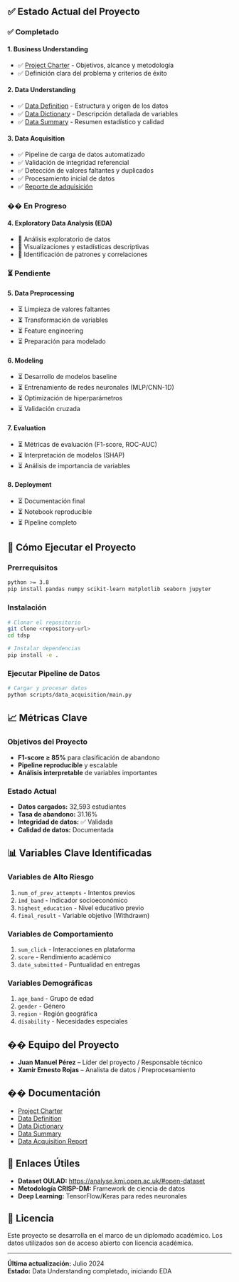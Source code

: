 
## ✅ Estado Actual del Proyecto

### ✅ Completado

#### 1. **Business Understanding**
- ✅ [Project Charter](docs/business_understanding/project_charter.md) - Objetivos, alcance y metodología
- ✅ Definición clara del problema y criterios de éxito

#### 2. **Data Understanding**
- ✅ [Data Definition](docs/data/data_definition.md) - Estructura y origen de los datos
- ✅ [Data Dictionary](docs/data/data_dictionary.md) - Descripción detallada de variables
- ✅ [Data Summary](docs/data/data_summary.md) - Resumen estadístico y calidad

#### 3. **Data Acquisition**
- ✅ Pipeline de carga de datos automatizado
- ✅ Validación de integridad referencial
- ✅ Detección de valores faltantes y duplicados
- ✅ Procesamiento inicial de datos
- ✅ [Reporte de adquisición](docs/data/data_acquisition_report.md)

### �� En Progreso

#### 4. **Exploratory Data Analysis (EDA)**
- 🔄 Análisis exploratorio de datos
- 🔄 Visualizaciones y estadísticas descriptivas
- 🔄 Identificación de patrones y correlaciones

### ⏳ Pendiente

#### 5. **Data Preprocessing**
- ⏳ Limpieza de valores faltantes
- ⏳ Transformación de variables
- ⏳ Feature engineering
- ⏳ Preparación para modelado

#### 6. **Modeling**
- ⏳ Desarrollo de modelos baseline
- ⏳ Entrenamiento de redes neuronales (MLP/CNN-1D)
- ⏳ Optimización de hiperparámetros
- ⏳ Validación cruzada

#### 7. **Evaluation**
- ⏳ Métricas de evaluación (F1-score, ROC-AUC)
- ⏳ Interpretación de modelos (SHAP)
- ⏳ Análisis de importancia de variables

#### 8. **Deployment**
- ⏳ Documentación final
- ⏳ Notebook reproducible
- ⏳ Pipeline completo

## 🚀 Cómo Ejecutar el Proyecto

### Prerrequisitos
```bash
python >= 3.8
pip install pandas numpy scikit-learn matplotlib seaborn jupyter
```

### Instalación
```bash
# Clonar el repositorio
git clone <repository-url>
cd tdsp

# Instalar dependencias
pip install -e .
```

### Ejecutar Pipeline de Datos
```bash
# Cargar y procesar datos
python scripts/data_acquisition/main.py
```

## 📈 Métricas Clave

### Objetivos del Proyecto
- **F1-score ≥ 85%** para clasificación de abandono
- **Pipeline reproducible** y escalable
- **Análisis interpretable** de variables importantes

### Estado Actual
- **Datos cargados:** 32,593 estudiantes
- **Tasa de abandono:** 31.16%
- **Integridad de datos:** ✅ Validada
- **Calidad de datos:** Documentada

## 📊 Variables Clave Identificadas

### Variables de Alto Riesgo
1. `num_of_prev_attempts` - Intentos previos
2. `imd_band` - Indicador socioeconómico
3. `highest_education` - Nivel educativo previo
4. `final_result` - Variable objetivo (Withdrawn)

### Variables de Comportamiento
1. `sum_click` - Interacciones en plataforma
2. `score` - Rendimiento académico
3. `date_submitted` - Puntualidad en entregas

### Variables Demográficas
1. `age_band` - Grupo de edad
2. `gender` - Género
3. `region` - Región geográfica
4. `disability` - Necesidades especiales

## �� Equipo del Proyecto

- **Juan Manuel Pérez** – Líder del proyecto / Responsable técnico
- **Xamir Ernesto Rojas** – Analista de datos / Preprocesamiento

## �� Documentación

- [Project Charter](docs/business_understanding/project_charter.md)
- [Data Definition](docs/data/data_definition.md)
- [Data Dictionary](docs/data/data_dictionary.md)
- [Data Summary](docs/data/data_summary.md)
- [Data Acquisition Report](docs/data/data_acquisition_report.md)

## 🔗 Enlaces Útiles

- **Dataset OULAD:** https://analyse.kmi.open.ac.uk/#open-dataset
- **Metodología CRISP-DM:** Framework de ciencia de datos
- **Deep Learning:** TensorFlow/Keras para redes neuronales

## 📝 Licencia

Este proyecto se desarrolla en el marco de un diplomado académico. Los datos utilizados son de acceso abierto con licencia académica.

---

**Última actualización:** Julio 2024  
**Estado:** Data Understanding completado, iniciando EDA
